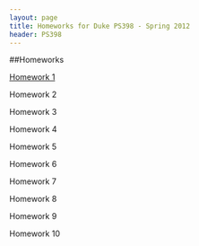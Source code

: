 ```yaml
---
layout: page
title: Homeworks for Duke PS398 - Spring 2012
header: PS398
---
```


##Homeworks

[Homework 1](./assets/HW1.pdf)

Homework 2

Homework 3

Homework 4

Homework 5

Homework 6

Homework 7

Homework 8

Homework 9

Homework 10